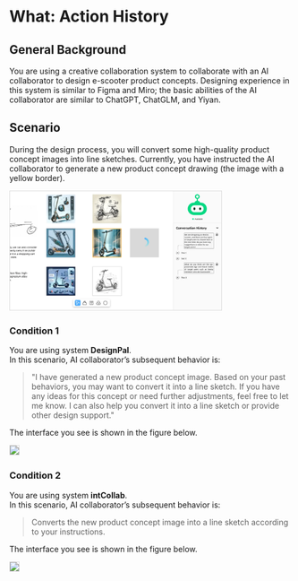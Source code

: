 # What: Action History

## General Background
You are using a creative collaboration system to collaborate with an AI collaborator to design e-scooter product concepts. Designing experience in this system is similar to Figma and Miro; the basic abilities of the AI collaborator are similar to ChatGPT, ChatGLM, and Yiyan.

## Scenario
During the design process, you will convert some high-quality product concept images into line sketches. Currently, you have instructed the AI ​​collaborator to generate a new product concept drawing (the image with a yellow border).

<img src="../../img/RQ2/What/Action_History-intro.webp" style="border: .5px solid Gainsboro; max-width: 75%;">

### Condition 1
You are using system **DesignPal**.<br>
In this scenario, AI ​​collaborator’s subsequent behavior is:

> "I have generated a new product concept image. Based on your past behaviors, you may want to convert it into a line sketch. If you have any ideas for this concept or need further adjustments, feel free to let me know. I can also help you convert it into a line sketch or provide other design support."

The interface you see is shown in the figure below.

<img src="img/RQ2/What/Action_History-WA.webp" style="border: .5px solid Gainsboro; max-width: 75%;">

### Condition 2
You are using system **intCollab**.<br>
In this scenario, AI ​​collaborator’s subsequent behavior is:

> Converts the new product concept image into a line sketch according to your instructions.

The interface you see is shown in the figure below.

<img src="img/RQ2/What/Action_History-N.webp" style="border: .5px solid Gainsboro; max-width: 75%;">